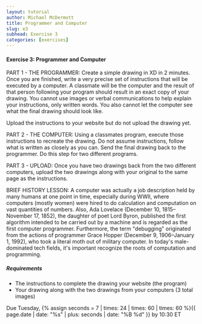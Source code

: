 ```yaml
---
layout: tutorial
author: Michael McDermott
title: Programmer and Computer
slug: e3
subhead: Exercise 3
categories: [exercises]
---
```

#### Exercise 3: Programmer and Computer

PART 1 - THE PROGRAMMER: Create a simple drawing in XD in 2 minutes. Once you are finished, write a very precise set of instructions that will be executed by a computer. A classmate will be the computer and the result of that person following your program should result in an exact copy of your drawing. You cannot use images or verbal communications to help explain your instructions, only written words. You also cannot let the computer see what the final drawing should look like.

Upload the instructions to your website but do not upload the drawing yet.

PART 2 - THE COMPUTER: Using a classmates program, execute those instructions to recreate the drawing. Do not assume instructions, follow what is written as closely as you can. Send the final drawing back to the programmer. Do this step for two different programs.

PART 3 - UPLOAD: Once you have two drawings back from the two different computers, upload the two drawings along with your original to the same page as the instructions.

BRIEF HISTORY LESSON: A computer was actually a job description held by many humans at one point in time, especially during WWII, where computers (mostly women) were hired to do calculation and computation on vast quantities of numbers. Also, Ada Lovelace (December 10, 1815–November 17, 1852), the daughter of poet Lord Byron, published the first algorithm intended to be carried out by a machine and is regarded as the first computer programmer. Furthermore, the term "debugging" originated from the actions of programmer Grace Hopper (December 9, 1906&ndash;January 1, 1992), who took a literal moth out of military computer. In today's male-dominated tech fields, it's important recognize the roots of computation and programming.

##### Requirements

* The instructions to complete the drawing your website (the program)
* Your drawing along with the two drawings from your computers (3 total images)

<span class="due">Due Tuesday, {% assign seconds = 7 | times: 24 | times: 60 | times: 60 %}{{ page.date | date: "%s" | plus: seconds | date: "%B %d" }} by 10:30 ET</span>

